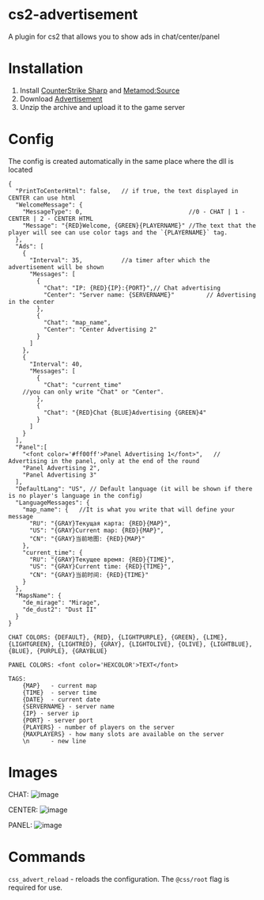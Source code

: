 # cs2-advertisement
A plugin for cs2 that allows you to show ads in chat/center/panel

# Installation
1. Install [CounterStrike Sharp](https://github.com/roflmuffin/CounterStrikeSharp) and [Metamod:Source](https://www.sourcemm.net/downloads.php/?branch=master)
3. Download [Advertisement](https://github.com/partiusfabaa/cs2-advertisement/releases/tag/v1.0.5)
4. Unzip the archive and upload it to the game server

# Config
The config is created automatically in the same place where the dll is located
```
{
  "PrintToCenterHtml": false, 	// if true, the text displayed in CENTER can use html
  "WelcomeMessage": {
    "MessageType": 0,                              //0 - CHAT | 1 - CENTER | 2 - CENTER HTML
    "Message": "{RED}Welcome, {GREEN}{PLAYERNAME}" //The text that the player will see can use color tags and the `{PLAYERNAME}` tag.
  },
  "Ads": [
    {
      "Interval": 35,			//a timer after which the advertisement will be shown
      "Messages": [
        {
          "Chat": "IP: {RED}{IP}:{PORT}",// Chat advertising
          "Center": "Server name: {SERVERNAME}" 		// Advertising in the center
        },
        {
          "Chat": "map_name",
          "Center": "Center Advertising 2"
        }
      ]
    },
    {
      "Interval": 40,
      "Messages": [
        {
          "Chat": "current_time"
	//you can only write "Chat" or "Center".
        },
        {
          "Chat": "{RED}Chat {BLUE}Advertising {GREEN}4"
        }
      ] 
    }
  ],
  "Panel":[
	"<font color='#ff00ff'>Panel Advertising 1</font>",   // Advertising in the panel, only at the end of the round
	"Panel Advertising 2",
	"Panel Advertising 3"
  ],
  "DefaultLang": "US", // Default language (it will be shown if there is no player's language in the config)
  "LanguageMessages": {
    "map_name": { 	//It is what you write that will define your message
      "RU": "{GRAY}Текущая карта: {RED}{MAP}",
      "US": "{GRAY}Current map: {RED}{MAP}",
      "CN": "{GRAY}当前地图: {RED}{MAP}"
    },
    "current_time": {
      "RU": "{GRAY}Текущее время: {RED}{TIME}",
      "US": "{GRAY}Current time: {RED}{TIME}",
      "CN": "{GRAY}当前时间: {RED}{TIME}"
    }
  },
  "MapsName": {
    "de_mirage": "Mirage",
    "de_dust2": "Dust II"
  }
}

CHAT COLORS: {DEFAULT}, {RED}, {LIGHTPURPLE}, {GREEN}, {LIME}, {LIGHTGREEN}, {LIGHTRED}, {GRAY}, {LIGHTOLIVE}, {OLIVE}, {LIGHTBLUE}, {BLUE}, {PURPLE}, {GRAYBLUE}
	
PANEL COLORS: <font color='HEXCOLOR'>TEXT</font>
	
TAGS:
	{MAP} 	- current map
	{TIME} 	- server time
	{DATE} 	- current date
	{SERVERNAME} - server name
	{IP} - server ip
	{PORT} - server port
	{PLAYERS} - number of players on the server
	{MAXPLAYERS} - how many slots are available on the server
	\n		- new line
```

# Images
CHAT:
![image](https://github.com/partiusfabaa/cs2-advertisement/assets/96542489/c6b008b4-9b66-4d8a-9cd8-c40505d0f1c3)

CENTER:
![image](https://github.com/partiusfabaa/cs2-advertisement/assets/96542489/5f56cb66-6aac-423a-b7d0-efa066e37da4)

PANEL:
![image](https://github.com/partiusfabaa/cs2-advertisement/assets/96542489/cd1e788f-9e8e-4276-a90c-e08d8adb21f5)

# Commands
`css_advert_reload` - reloads the configuration. The `@css/root` flag is required for use.
